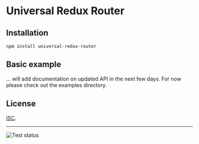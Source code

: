 # Universal Redux Router

## Installation

```
npm install universal-redux-router
```

## Basic example

... will add documentation on updated API in the next few days.
For now please check out the examples directory.

## License

[ISC](./LICENSE.md).

---

![Test status](https://img.shields.io/travis/colinmeinke/universal-redux-router.svg)
